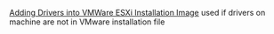 [Adding Drivers into VMWare ESXi Installation Image](http://woshub.com/add-drivers-vmware-esxi-iso-image/)
	used if drivers on machine are not in VMware installation file

